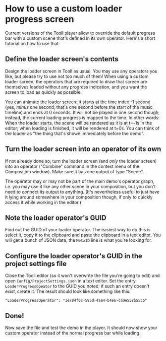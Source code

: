 How to use a custom loader progress screen
==========================================

Current versions of the Tooll player allow to override the default progress bar
with a custom scene that's defined in its own operator. Here's a short tutorial
on how to use that:


## Define the loader screen's contents

Design the loader screen in Tooll as usual. You may use any operators you like,
but please try to use not too much of them! When using a custom loader screen,
the operators that are required to draw that screen are themselves loaded
without any progress indication, and you want the screen to load as quickly as
possible.

You can animate the loader screen: It starts at the time index -1 second
(yes, *minus* one second; that's one second before the start of the music
timeline) and ends at 0 seconds. It will not be played in one second though;
instead, the current loading progress is mapped to the time. In other words:
When the loader starts, the scene will be rendered as it is at t=-1s in the
editor; when loading is finished, it will be rendered at t=0s. You can think
of the loader as "the thing that's shown immediately before the demo".


## Turn the loader screen into an operator of its own

If not already done so, turn the loader screen (and *only* the loader screen)
into an operator ("Combine" command in the context menu of the Composition
window). Make sure it has one output of type "Scene".

The operator may or may not be part of the main demo's operator graph, i.e.
you may use it like any other scene in your composition, but you don't need
to connect its output to anything. (It's nevertheless useful to just have it
lying around somewhere in your composition though, if only to quickly access
it while working in the editor.)


## Note the loader operator's GUID

Find out the GUID of your loader operator. The easiest way to do this is select
it, copy it to the clipboard and paste the clipboard in a text editor. You will
get a bunch of JSON data; the `MetaID` line is what you're looking for.


## Configure the loader operator's GUID in the project settings file

Close the Tooll editor (so it won't overwrite the file you're going to edit)
and open `Config/ProjectSettings.json` in a text editor. Set the entry
`LoaderProgressOpeator` to the GUID you noted; if such an entry doesn't
exist, create it. The result should look like something like this:

    "LoaderProgressOperator": "1e784f0c-595d-4aa4-b4e6-ca0e558b55c5"


## Done!

Now save the file and test the demo in the player. It should now show your
custom operator instead of the normal progress bar while loading.
